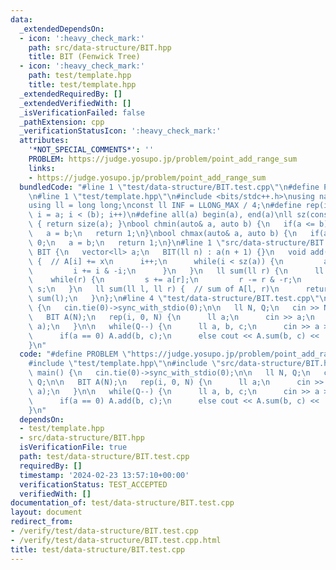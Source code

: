 ```yaml
---
data:
  _extendedDependsOn:
  - icon: ':heavy_check_mark:'
    path: src/data-structure/BIT.hpp
    title: BIT (Fenwick Tree)
  - icon: ':heavy_check_mark:'
    path: test/template.hpp
    title: test/template.hpp
  _extendedRequiredBy: []
  _extendedVerifiedWith: []
  _isVerificationFailed: false
  _pathExtension: cpp
  _verificationStatusIcon: ':heavy_check_mark:'
  attributes:
    '*NOT_SPECIAL_COMMENTS*': ''
    PROBLEM: https://judge.yosupo.jp/problem/point_add_range_sum
    links:
    - https://judge.yosupo.jp/problem/point_add_range_sum
  bundledCode: "#line 1 \"test/data-structure/BIT.test.cpp\"\n#define PROBLEM \"https://judge.yosupo.jp/problem/point_add_range_sum\"\
    \n#line 1 \"test/template.hpp\"\n#include <bits/stdc++.h>\nusing namespace std;\n\
    using ll = long long;\nconst ll INF = LLONG_MAX / 4;\n#define rep(i, a, b) for(ll\
    \ i = a; i < (b); i++)\n#define all(a) begin(a), end(a)\nll sz(const auto& a)\
    \ { return size(a); }\nbool chmin(auto& a, auto b) {\n   if(a <= b) return 0;\n\
    \   a = b;\n   return 1;\n}\nbool chmax(auto& a, auto b) {\n   if(a >= b) return\
    \ 0;\n   a = b;\n   return 1;\n}\n#line 1 \"src/data-structure/BIT.hpp\"\nstruct\
    \ BIT {\n   vector<ll> a;\n   BIT(ll n) : a(n + 1) {}\n   void add(ll i, ll x)\
    \ {  // A[i] += x\n      i++;\n      while(i < sz(a)) {\n         a[i] += x;\n\
    \         i += i & -i;\n      }\n   }\n   ll sum(ll r) {\n      ll s = 0;\n  \
    \    while(r) {\n         s += a[r];\n         r -= r & -r;\n      }\n      return\
    \ s;\n   }\n   ll sum(ll l, ll r) {  // sum of A[l, r)\n      return sum(r) -\
    \ sum(l);\n   }\n};\n#line 4 \"test/data-structure/BIT.test.cpp\"\n\nint main()\
    \ {\n   cin.tie(0)->sync_with_stdio(0);\n\n   ll N, Q;\n   cin >> N >> Q;\n\n\
    \   BIT A(N);\n   rep(i, 0, N) {\n      ll a;\n      cin >> a;\n      A.add(i,\
    \ a);\n   }\n\n   while(Q--) {\n      ll a, b, c;\n      cin >> a >> b >> c;\n\
    \      if(a == 0) A.add(b, c);\n      else cout << A.sum(b, c) << '\\n';\n   }\n\
    }\n"
  code: "#define PROBLEM \"https://judge.yosupo.jp/problem/point_add_range_sum\"\n\
    #include \"test/template.hpp\"\n#include \"src/data-structure/BIT.hpp\"\n\nint\
    \ main() {\n   cin.tie(0)->sync_with_stdio(0);\n\n   ll N, Q;\n   cin >> N >>\
    \ Q;\n\n   BIT A(N);\n   rep(i, 0, N) {\n      ll a;\n      cin >> a;\n      A.add(i,\
    \ a);\n   }\n\n   while(Q--) {\n      ll a, b, c;\n      cin >> a >> b >> c;\n\
    \      if(a == 0) A.add(b, c);\n      else cout << A.sum(b, c) << '\\n';\n   }\n\
    }\n"
  dependsOn:
  - test/template.hpp
  - src/data-structure/BIT.hpp
  isVerificationFile: true
  path: test/data-structure/BIT.test.cpp
  requiredBy: []
  timestamp: '2024-02-23 13:57:10+00:00'
  verificationStatus: TEST_ACCEPTED
  verifiedWith: []
documentation_of: test/data-structure/BIT.test.cpp
layout: document
redirect_from:
- /verify/test/data-structure/BIT.test.cpp
- /verify/test/data-structure/BIT.test.cpp.html
title: test/data-structure/BIT.test.cpp
---
```

